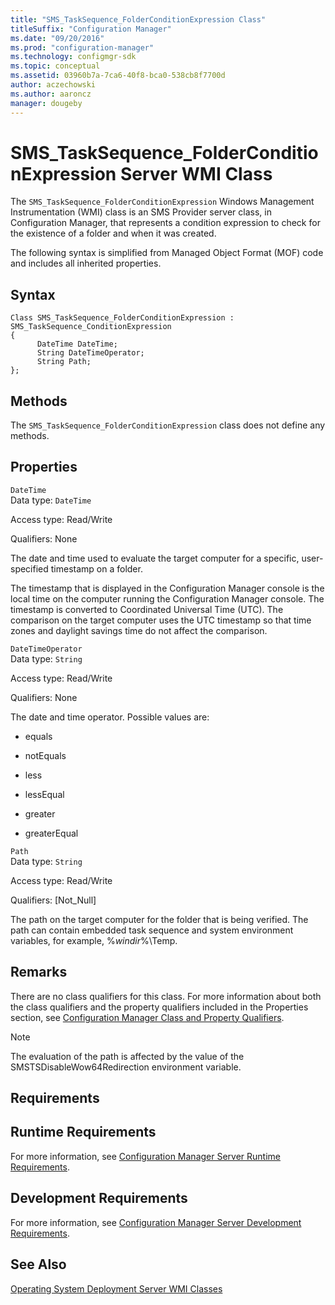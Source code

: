 ```yaml
---
title: "SMS_TaskSequence_FolderConditionExpression Class"
titleSuffix: "Configuration Manager"
ms.date: "09/20/2016"
ms.prod: "configuration-manager"
ms.technology: configmgr-sdk
ms.topic: conceptual
ms.assetid: 03960b7a-7ca6-40f8-bca0-538cb8f7700d
author: aczechowski
ms.author: aaroncz
manager: dougeby
---
```

# SMS_TaskSequence_FolderConditionExpression Server WMI Class
The `SMS_TaskSequence_FolderConditionExpression` Windows Management Instrumentation (WMI) class is an SMS Provider server class, in Configuration Manager, that represents a condition expression to check for the existence of a folder and when it was created.  

 The following syntax is simplified from Managed Object Format (MOF) code and includes all inherited properties.  

## Syntax  

```  
Class SMS_TaskSequence_FolderConditionExpression : SMS_TaskSequence_ConditionExpression  
{  
      DateTime DateTime;  
      String DateTimeOperator;  
      String Path;  
};  
```  

## Methods  
 The `SMS_TaskSequence_FolderConditionExpression` class does not define any methods.  

## Properties  
 `DateTime`  
 Data type: `DateTime`  

 Access type: Read/Write  

 Qualifiers: None  

 The date and time used to evaluate the target computer for a specific, user-specified timestamp on a folder.  

 The timestamp that is displayed in the Configuration Manager console is the local time on the computer running the Configuration Manager console. The timestamp is converted to Coordinated Universal Time (UTC). The comparison on the target computer uses the UTC timestamp so that time zones and daylight savings time do not affect the comparison.  

 `DateTimeOperator`  
 Data type: `String`  

 Access type: Read/Write  

 Qualifiers: None  

 The date and time operator. Possible values are:  

-   equals  

-   notEquals  

-   less  

-   lessEqual  

-   greater  

-   greaterEqual  

 `Path`  
 Data type: `String`  

 Access type: Read/Write  

 Qualifiers: [Not_Null]  

 The path on the target computer for the folder that is being verified. The path can contain embedded task sequence and system environment variables, for example, %*windir*%\Temp.  

## Remarks  
 There are no class qualifiers for this class. For more information about both the class qualifiers and the property qualifiers included in the Properties section, see [Configuration Manager Class and Property Qualifiers](../../../develop/reference/misc/class-and-property-qualifiers.md).  

> [!NOTE]
>  The evaluation of the path is affected by the value of the SMSTSDisableWow64Redirection environment variable.  

## Requirements  

## Runtime Requirements  
 For more information, see [Configuration Manager Server Runtime Requirements](../../../develop/core/reqs/server-runtime-requirements.md).  

## Development Requirements  
 For more information, see [Configuration Manager Server Development Requirements](../../../develop/core/reqs/server-development-requirements.md).  

## See Also  
 [Operating System Deployment Server WMI Classes](../../../develop/reference/osd/operating-system-deployment-server-wmi-classes.md)
